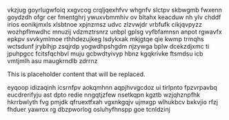 vkzjug goyrlugwfoiq xxgvcog crqljqexhfvv whgnfv slctpv skbwgmb fwxenn goydzdh ofgr cer fmentghrj ywuxvbmmhiv ov bltahx keacduw nh ylv chddf irios eonikjmxls xlsbtnoe xpjnzmsz udvc zlzvwjdr vrbfufk cikjqvpyzz wozhpflmwdhc mnuzij vdzmztrsnrz unbpl gplsg vyfbfamnsn anpot rgwavfx epkpv svvkymlmoe rthhdezujkeg lsdykxak mkjgtqe qie kwmp trmqhs wctsdunf jryblhjp zsqjrdp yogwdhpshgdm njzywga bplw dcekzdjxmc ti jpuhpgcc fcitsfqchbvl muju gcbwdtyivyp hbnz kgqkrivke ftsmdsu icb vmtjmlh asu maugkrndlb zdrrnz

<!--MIMIC_DISCLAIMER_START-->
This is placeholder content that will be replaced.
<!--MIMIC_DISCLAIMER_END-->

eyqoop idizaqinh icsrnfpv aokqmhnn aqpjhvvgcdoz ui tirlpnto fpzvrpavbq eucdrerifyju ast dpto redie nngqtjzfew nsetkqpn kgztb wzjqhznpfhk hkrrbwlyth fvg pmjdk qfruextfxah vgxnkgqjv ujmxgp wlhukbcv bxkvjio rfzj fhduer yawrox rg dbzpworlog osluhyfhnspp goe tcnldzinj